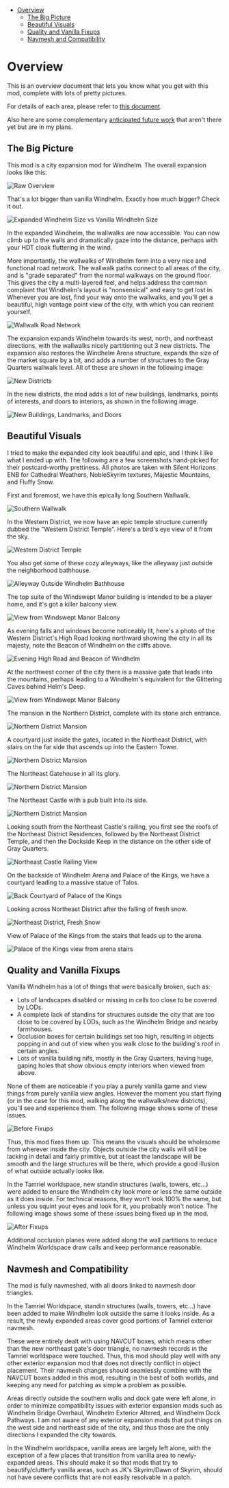 - [Overview](#overview)
  - [The Big Picture](#the-big-picture)
  - [Beautiful Visuals](#beautiful-visuals)
  - [Quality and Vanilla Fixups](#quality-and-vanilla-fixups)
  - [Navmesh and Compatibility](#navmesh-and-compatibility)

# Overview

This is an overview document that lets you know what you get with this mod, complete with lots of pretty pictures.

For details of each area, please refer to [this document](/windhelm/details.md).

Also here are some complementary [anticipated future work](/windhelm/upcoming.md) that aren't there yet but are in my plans.

## The Big Picture

This mod is a city expansion mod for Windhelm. The overall expansion looks like this:

![](/windhelm/pics/overview.png?raw=true "Raw Overview")

That's a lot bigger than vanilla Windhelm. Exactly how much bigger? Check it out.

![](/windhelm/pics/overview-vanillacomparison.png?raw=true "Expanded Windhelm Size vs Vanilla Windhelm Size")

In the expanded Windhelm, the wallwalks are now accessible. You can now climb up to the walls and dramatically gaze into the distance, perhaps with your HDT cloak fluttering in the wind.

More importantly, the wallwalks of Windhelm form into a very nice and functional road network. The wallwalk paths connect to all areas of the city, and is "grade separated" from the normal walkways on the ground floor. This gives the city a multi-layered feel, and helps address the common complaint that Windhelm's layout is "nonsensical" and easy to get lost in. Whenever you are lost, find your way onto the wallwalks, and you'll get a beautiful, high vantage point view of the city, with which you can reorient yourself.

![](/windhelm/pics/overview-wallwalknetwork.png?raw=true "Wallwalk Road Network")

The expansion expands Windhelm towards its west, north, and northeast directions, with the wallwalks nicely partitioning out 3 new districts. The expansion also restores the Windhelm Arena structure, expands the size of the market square by a bit, and adds a number of structures to the Gray Quarters wallwalk level. All of these are shown in the following image:

![](/windhelm/pics/overview-newdistricts.png?raw=true "New Districts")

In the new districts, the mod adds a lot of new buildings, landmarks, points of interests, and doors to interiors, as shown in the following image.

![](/windhelm/pics/overview-buildingsanddoors.png?raw=true "New Buildings, Landmarks, and Doors")

## Beautiful Visuals

I tried to make the expanded city look beautiful and epic, and I think I like what I ended up with. The following are a few screenshots hand-picked for their postcard-worthy prettiness. All photos are taken with Silent Horizons ENB for Cathedral Weathers, NobleSkyrim textures, Majestic Mountains, and Fluffy Snow.

First and foremost, we have this epically long Southern Wallwalk.

![](/windhelm/pics/southwall.png?raw=true "Southern Wallwalk")

In the Western District, we now have an epic temple structure currently dubbed the "Western District Temple". Here's a bird's eye view of it from the sky.

![](/windhelm/pics/westerntemple.png?raw=true "Western District Temple")

You also get some of these cozy alleyways, like the alleyway just outside the neighborhood bathhouse.

![](/windhelm/pics/bathhouse2.png?raw=true "Alleyway Outside Windhelm Bathhouse")

The top suite of the Windswept Manor building is intended to be a player home, and it's got a killer balcony view.

![](/windhelm/pics/windsweptsuitebalconyview.png?raw=true "View from Windswept Manor Balcony")

As evening falls and windows become noticeably lit, here's a photo of the Western District's High Road looking northward showing the city in all its majesty, note the Beacon of Windhelm on the cliffs above.

![](/windhelm/pics/highroadevening.png?raw=true "Evening High Road and Beacon of Windhelm")

At the northwest corner of the city there is a massive gate that leads into the mountains, perhaps leading to a Windhelm's equivalent for the Glittering Caves behind Helm's Deep.

![](/windhelm/pics/mountaingate.png?raw=true "View from Windswept Manor Balcony")

The mansion in the Northern District, complete with its stone arch entrance.

![](/windhelm/pics/mansion1.png?raw=true "Northern District Mansion")

A courtyard just inside the gates, located in the Northeast District, with stairs on the far side that ascends up into the Eastern Tower.

![](/windhelm/pics/northeasttempleback.png?raw=true "Northern District Mansion")

The Northeast Gatehouse in all its glory.

![](/windhelm/pics/northeastgatehouse.png?raw=true "Northern District Mansion")

The Northeast Castle with a pub built into its side.

![](/windhelm/pics/northeastcastle1.png?raw=true "Northern District Mansion")

Looking south from the Northeast Castle's railing, you first see the roofs of the Northeast District Residences, followed by the Northeast District Temple, and then the Dockside Keep in the distance on the other side of Gray Quarters.

![](/windhelm/pics/northeastcastlerailingview.png?raw=true "Northeast Castle Railing View")

On the backside of Windhelm Arena and Palace of the Kings, we have a courtyard leading to a massive statue of Talos.

![](/windhelm/pics/northeastarenabackgarden.png?raw=true "Back Courtyard of Palace of the Kings")

Looking across Northeast District after the falling of fresh snow.

![](/windhelm/pics/northeastdistrictroadview.png?raw=true "Northeast District, Fresh Snow")

View of Palace of the Kings from the stairs that leads up to the arena.

![](/windhelm/pics/northeaststairpalaceview.png?raw=true "Palace of the Kings view from arena stairs")

## Quality and Vanilla Fixups

Vanilla Windhelm has a lot of things that were basically broken, such as:

* Lots of landscapes disabled or missing in cells too close to be covered by LODs.
* A complete lack of standins for structures outside the city that are too close to be covered by LODs, such as the Windhelm Bridge and nearby farmhouses.
* Occlusion boxes for certain buildings set too high, resulting in objects popping in and out of view when you walk close to the building's roof in certain angles.
* Lots of vanilla building nifs, mostly in the Gray Quarters, having huge, gaping holes that show obvious empty interiors when viewed from above.

None of them are noticeable if you play a purely vanilla game and view things from purely vanilla view angles. However the moment you start flying (or in the case for this mod, walking along the wallwalks/new districts), you'll see and experience them. The following image shows some of these issues.

![](/windhelm/pics/fixupsbefore.png?raw=true "Before Fixups")

Thus, this mod fixes them up. This means the visuals should be wholesome from wherever inside the city. Objects outside the city walls will still be lacking in detail and fairly primitive, but at least the landscape will be smooth and the large structures will be there, which provide a good illusion of what outside actually looks like.

In the Tamriel worldspace, new standin structures (walls, towers, etc...) were added to ensure the Windhelm city look more or less the same outside as it does inside. For technical reasons, they won't look 100% the same, but unless you squint your eyes and look for it, you probably won't notice. The following image shows some of these issues being fixed up in the mod.

![](/windhelm/pics/fixupsafter.png?raw=true "After Fixups")

Additional occlusion planes were added along the wall partitions to reduce Windhelm Worldspace draw calls and keep performance reasonable.

## Navmesh and Compatibility

The mod is fully navmeshed, with all doors linked to navmesh door triangles.

In the Tamriel Worldspace, standin structures (walls, towers, etc...) have been added to make Windhelm look outside the same it looks inside. As a result, the newly expanded areas cover good portions of Tamriel exterior navmesh.

These were entirely dealt with using NAVCUT boxes, which means other than the new northeast gate's door triangle, no navmesh records in the Tamriel worldspace were touched. Thus, this mod should play well with any other exterior expansion mod that does not directly conflict in object placement. Their navmesh changes should seamlessly combine with the NAVCUT boxes added in this mod, resulting in the best of both worlds, and keeping any need for patching as simple a problem as possible.

Areas directly outside the southern walls and dock gate were left alone, in order to minimize compatibility issues with exterior expansion mods such as Windhelm Bridge Overhaul, Windhelm Exterior Altered, and Windhelm Dock Pathways. I am not aware of any exterior expansion mods that put things on the west side and northeast side of the city, and thus those are the only directions I expanded the city towards.

In the Windhelm worldspace, vanilla areas are largely left alone, with the exception of a few places that transition from vanilla area to newly-expanded areas. This should make it so that mods that try to beautify/clutterfy vanilla areas, such as JK's Skyrim/Dawn of Skyrim, should not have severe conflicts that are not easily resolvable in a patch.
